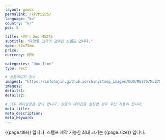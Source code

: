 ```yaml
---
layout: goods
permalink: /kr/M5275/
language: "ko"
country: "kr"
pos: 5

title: 샤이니 Duo M5275
subtitle: "다양한 크기의 고무인 스템프 입니다."
spec: 52x75mm
price:
currency: KRW

categories: "duo_line"
type: rect

# 상품이미지 정보
images1: "https://infohojin.github.io/shinystamp_images/DUO/M5275/M5275_1.jpg"
images2:
details1:
details2:    

# SEO 메타설정을 정의 합니다. 상품의 메타값을 설정한 경우 우선 적용이 됩니다.
meta_title: 
meta_description:
meta_keyword:
---
```


{{page.title}} 입니다. 스템프 제작 가능한 최대 크기는 {{page.size}} 입니다.
